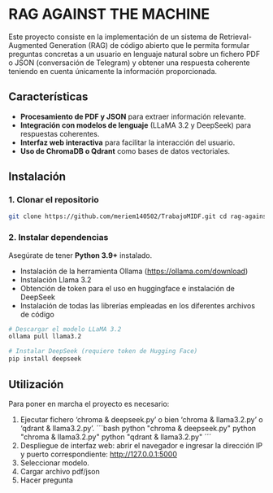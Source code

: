 # RAG AGAINST THE MACHINE
Este proyecto consiste en la implementación de un sistema de Retrieval-Augmented Generation (RAG) de código abierto que le permita formular preguntas concretas a un usuario en lenguaje natural sobre un fichero PDF o JSON (conversación de Telegram) y obtener una respuesta coherente teniendo en cuenta únicamente la información proporcionada. 

## Características 
  - **Procesamiento de PDF y JSON** para extraer información relevante. 
  - **Integración con modelos de lenguaje** (LLaMA 3.2 y DeepSeek) para respuestas coherentes. 
  - **Interfaz web interactiva** para facilitar la interacción del usuario.
  - **Uso de ChromaDB o Qdrant** como bases de datos vectoriales.

## Instalación
### **1. Clonar el repositorio**
```bash
git clone https://github.com/meriem140502/TrabajoMIDF.git cd rag-against-the-machine
```

### **2. Instalar dependencias**
Asegúrate de tener **Python 3.9+** instalado. 
- Instalación de la herramienta Ollama (https://ollama.com/download)
- Instalación Llama 3.2 
- Obtención de token para el uso en huggingface e instalación de DeepSeek
- Instalación de todas las librerías empleadas en los diferentes archivos de código
```bash
# Descargar el modelo LLaMA 3.2
ollama pull llama3.2

# Instalar DeepSeek (requiere token de Hugging Face)
pip install deepseek
```

## Utilización
Para poner en marcha el proyecto es necesario:
  1.	Ejecutar fichero ‘chroma & deepseek.py’ o bien ‘chroma & llama3.2.py’ o ‘qdrant & llama3.2.py’. 
´´´bash
  python "chroma & deepseek.py"
  python "chroma & llama3.2.py"
  python "qdrant & llama3.2.py"
´´´
  2.	Despliegue de interfaz web: abrir el navegador e ingresar la dirección IP y puerto correspondiente: http://127.0.0.1:5000
  3.	Seleccionar modelo.
  4.	Cargar archivo pdf/json
  5.	Hacer pregunta

